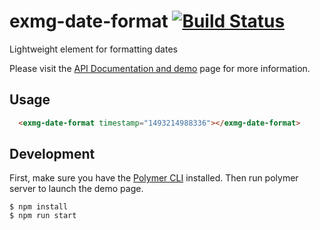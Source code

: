 # exmg-date-format [![Build Status](https://travis-ci.org/ExmgElements/exmg-date-format.svg?branch=master)](https://travis-ci.org/ExmgElements/exmg-date-format)

Lightweight element for formatting dates

Please visit the [API Documentation and demo](http://ExmgElements.github.io/exmg-date-format/) page for more information.

## Usage

```html
  <exmg-date-format timestamp="1493214988336"></exmg-date-format>
```

## Development

First, make sure you have the [Polymer CLI](https://www.npmjs.com/package/polymer-cli) installed. Then run polymer server to launch the demo page.

```
$ npm install
$ npm run start
```
